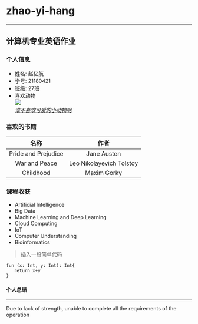 # zhao-yi-hang  
***  
## 计算机专业英语作业 
### 个人信息
+ 姓名: 赵亿航  
+ 学号: 21180421  
+ 班级: 27班  
+ 喜欢动物  
![](https://upload-images.jianshu.io/upload_images/12865607-9d166ae9050e9f8e.jpg?imageMogr2/auto-orient/strip|imageView2/2/w/1240)  
[*谁不喜欢可爱的小动物呢*](https://image.baidu.com/search/index?tn=baiduimage&ct=201326592&lm=-1&cl=2&ie=gb18030&word=%BF%C9%B0%AE%B6%AF%CE%EF%CD%BC%C6%AC%B4%F3%C8%AB&fr=ala&ala=1&alatpl=adress&pos=0&hs=2&xthttps=000000)  
### 喜欢的书籍  
名称|作者  
:---:|:---:
Pride and Prejudice|Jane Austen
War and Peace|Leo Nikolayevich Tolstoy
Childhood|Maxim Gorky  
### 课程收获  
+ Artificial Intelligence  
+ Big Data  
+ Machine Learning and Deep Learning  
+ Cloud Computing  
+ IoT  
+ Computer Understanding  
+ Bioinformatics 

>插入一段简单代码
```
fun (x: Int, y: Int): Int{  
   return x+y
}  
```  
#### 个人总结  
---  
Due to lack of strength, unable to complete all the requirements of the operation
